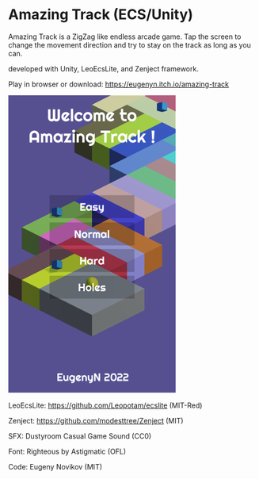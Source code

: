 # Amazing Track (ECS/Unity)

Amazing Track is a ZigZag like endless arcade game. Tap the screen to change the movement direction and try to stay on the track as long as you can.

developed with Unity, LeoEcsLite, and Zenject framework.

Play in browser or download:
https://eugenyn.itch.io/amazing-track

![Amazing Track](/AmazingTrack.png "Amazing Track")

LeoEcsLite:
https://github.com/Leopotam/ecslite (MIT-Red)

Zenject:
https://github.com/modesttree/Zenject (MIT)

SFX:
Dustyroom Casual Game Sound (CC0)

Font:
Righteous by Astigmatic (OFL)

Code:
Eugeny Novikov (MIT)